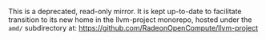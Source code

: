 This is a deprecated, read-only mirror. It is kept up-to-date to
facilitate transition to its new home in the llvm-project monorepo,
hosted under the `amd/` subdirectory at:
https://github.com/RadeonOpenCompute/llvm-project
